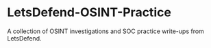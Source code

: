 # LetsDefend-OSINT-Practice
A collection of OSINT investigations and SOC practice write-ups from LetsDefend.
